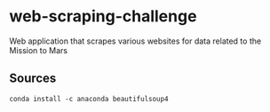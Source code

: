 # web-scraping-challenge
Web application that scrapes various websites for data related to the Mission to Mars


## Sources
`conda install -c anaconda beautifulsoup4`
